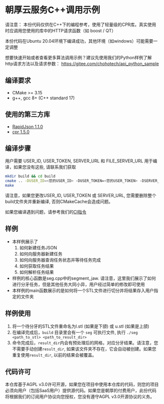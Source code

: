 # 朝厚云服务C++调用示例

请注意： 本份代码仅供在C++下的编程参考，使用了轻量级的CPR库。真实使用时应调用您使用的库中的HTTP请求函数（如 boost / QT）

本份代码在Ubuntu 20.04环境下编译成功，其他环境（如windows）可能需要一定调整

想要快速开始或者查看更多算法调用示例？建议先使用我们的Python样例了解http请求方法以及请求参数： https://gitee.com/chohotech/api_python_sample

## 编译要求

- CMake >= 3.15
- g++, gcc 8+ (C++ standard 17)

## 使用的第三方库

- [RapidJson 1.1.0](https://github.com/Tencent/rapidjson)
- [cpr 1.5.0](https://github.com/whoshuu/cpr)

## 编译步骤

用户需要 USER_ID, USER_TOKEN, SERVER_URL 和 FILE_SERVER_URL 用于编译，如果您没有这些, 请联系我们获取

```bash
mkdir build && cd build
cmake .. -DUSER_ID=<您的USER_ID> -DUSER_TOKEN=<您的USER_TOKEN> -DSERVER_URL=<SERVER_URL> -DFILE_SERVER_URL=<FILE_SERVER_URL>
make
```

请注意，如果您更改USER_ID, USER_TOKEN 或 SERVER_URL, 您需要删除整个build文件夹并重新编译, 否则CMakeCache会造成问题。

如果您编译遇到问题，请参考我们的[CI指令](.travis.yml)

## 样例

- 本样例展示了
  1. 如何新建任务JSON
  2. 如何向服务器新建任务
  3. 如何向服务器查询任务状态并等待任务完成
  4. 如何获取任务结果
  5. 如何解析任务结果
- 样例的核心函数是seg.cpp中的segment_jaw. 请注意，这里我们展示了如何进行分牙任务，但是其他任务大同小异，用户经过简单的修改即可使用
- 本样例的main函数展示的是如何将一个STL文件进行切分并将结果存入用户指定的文件夹

## 样例使用

1. 将一个待分牙的STL文件重命名为l.stl (如果是下颌) 或 u.stl (如果是上颌)
2. 在编译完成后，`build` 目录里会有一个 `seg` 可执行文件, 执行 `./seg <path_to_stl> <path_to_result_dir>`
3. 命令完成后，`result_dir`内会有预处理后的网格，对应分牙结果。请注意，您不需要手动创建`result_dir`, 如果该文件夹不存在，它会自动被创建。如果您重复使用`result_dir`, 以前的结果会被覆盖。

## 代码许可

本仓库基于AGPL v3.0许可开源，如果您在项目中使用本仓库的代码，则您的项目必须向用户（包括SaaS用户）提供源代码。如果您是朝厚的付费用户，此份代码将根据我们的订阅用户协议向您授权，您没有遵守AGPL v3.0开源协议的义务。